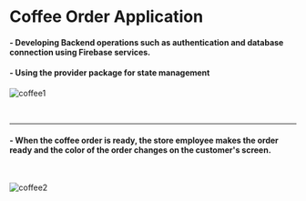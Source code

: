 # Coffee Order Application

#### - Developing Backend operations such as authentication and database connection using Firebase services. 

#### - Using the provider package for state management  

![coffee1](https://user-images.githubusercontent.com/81221395/126908188-f12a42bb-af50-4d90-a128-bf6d9f4ed608.gif)

<br>  <hr> 

#### - When the coffee order is ready, the store employee makes the order ready and the color of the order changes on the customer's screen.

<br>

![coffee2](https://user-images.githubusercontent.com/81221395/126908247-42b7d7fd-6aab-4ca6-a8ba-aea7ee39c930.gif)

